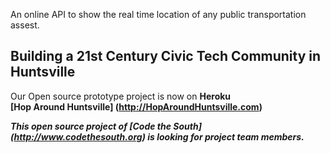An online API to show the real time location of any public transportation assest.

<h2>Building a 21st Century Civic Tech Community in Huntsville</h2>

Our Open source prototype project is now on **Heroku**<br>
**[Hop Around Huntsville] (http://HopAroundHuntsville.com)**<p>

<i><b>This open source project of **[Code the South] (http://www.codethesouth.org)** is looking for project team members.</b></i>  

